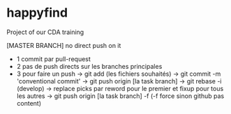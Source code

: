 # happyfind
Project of our CDA training

[MASTER BRANCH] no direct push on it


- 1 commit par pull-request
- 2 pas de push directs sur les branches principales
- 3 pour faire un push -> git add (les fichiers souhaités) -> git commit -m 'conventional commit' -> git push origin [la task branch]
                       -> git rebase -i (develop) -> replace picks par reword pour le premier et fixup pour tous les autres 
                       -> git push origin [la task branch] -f (-f force sinon github pas content)
